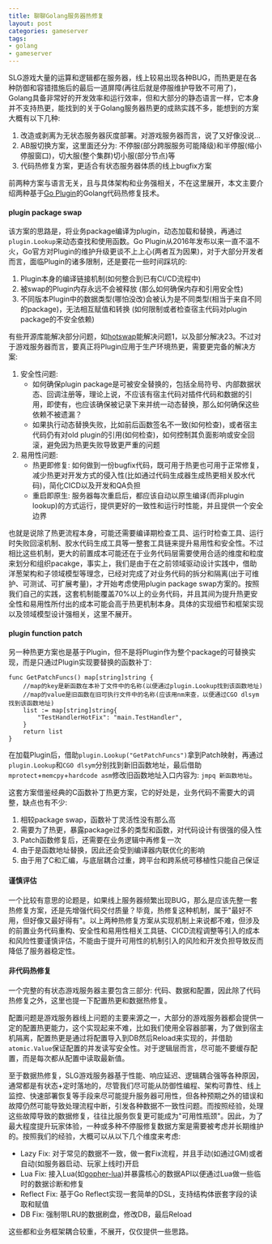 ```yaml
---
title: 聊聊Golang服务器热修复
layout: post
categories: gameserver
tags:
- golang
- gameserver
---
```


SLG游戏大量的运算和逻辑都在服务器，线上较易出现各种BUG，而热更是在各种防御和容错措施后的最后一道屏障(再往后就是停服维护导致不可用了)，Golang具备非常好的开发效率和运行效率，但和大部分的静态语言一样，它本身并不支持热更，能找到的关于Golang服务器热更的成熟实践不多，能想到的方案大概有以下几种:

1. 改造或剥离为无状态服务器灰度部署。对游戏服务器而言，说了又好像没说...
2. AB服切换方案，这里面还分为: 不停服(部分跨服服务可能降级)和半停服(缩小停服窗口)，切大服(整个集群)切小服(部分节点)等
3. 代码热修复方案，更适合有状态服务器体质的线上bugfix方案

前两种方案与语言无关，且与具体架构和业务强相关，不在这里展开，本文主要介绍两种基于[Go Plugin](https://pkg.go.dev/plugin)的Golang代码热修复技术。

<!--more-->

#### plugin package swap

该方案的思路是，将业务package编译为plugin，动态加载和替换，再通过`plugin.Lookup`来动态查找和使用函数。Go Plugin从2016年发布以来一直不温不火，Go官方对Plugin的维护升级更谈不上上心(两者互为因果)，对于大部分开发者而言，面临Plugin的诸多限制，还是要花一些时间踩坑的:

1. Plugin本身的编译链接机制(如何整合到已有CI/CD流程中)
2. 被swap的Plugin内存永远不会被释放 (那么如何确保内存和引用安全性)
3. 不同版本Plugin中的数据类型(哪怕没改)会被认为是不同类型(相当于来自不同的package)，无法相互赋值和转换 (如何限制或者检查宿主代码对plugin package的不安全依赖)

有些开源库能解决部分问题，如[hotswap](https://github.com/edwingeng/hotswap)能解决问题1，以及部分解决23。不过对于游戏服务器而言，要真正将Plugin应用于生产环境热更，需要更完备的解决方案:

1. 安全性问题: 
	- 如何确保plugin package是可被安全替换的，包括全局符号、内部数据状态、回调注册等，理论上说，不应该有宿主代码对插件代码和数据的引用，即使有，也应该确保被记录下来并统一动态替换，那么如何确保这些依赖不被遗漏？
	- 如果执行动态替换失败，比如前后函数签名不一致(如何检查)，或者宿主代码仍有对old plugin的引用(如何检查)，如何控制其负面影响或安全回滚，避免因为热更失败导致更严重的问题
2. 易用性问题:
	- 热更即修复: 如何做到一份bugfix代码，既可用于热更也可用于正常修复，减少热更对开发方式的侵入性(比如通过代码生成器生成热更相关胶水代码)，简化CICD以及开发和QA负担
	- 重启即原生: 服务器每次重启后，都应该自动以原生编译(而非plugin lookup)的方式运行，提供更好的一致性和运行时性能，并且提供一个安全边界

也就是说除了热更流程本身，可能还需要编译期检查工具、运行时检查工具、运行时失败回滚机制、胶水代码生成工具等一整套工具链来提升易用性和安全性。不过相比这些机制，更大的前置成本可能还在于业务代码层需要使用合适的维度和粒度来划分和组织pacakge，事实上，我们是由于在之前领域驱动设计实践中，借助洋葱架构和子领域模型等理念，已经对完成了对业务代码的拆分和隔离(出于可维护、可测试、可扩展考量)，才开始考虑使用plugin package swap方案的。按照我们自己的实践，这套机制能覆盖70%以上的业务代码，并且其间为提升热更安全性和易用性所付出的成本可能会高于热更机制本身。具体的实现细节和框架实现以及领域模型设计强相关，这里不展开。

#### plugin function patch

另一种热更方案也是基于Plugin，但不是将Plugin作为整个package的可替换实现，而是只通过Plugin实现要替换的函数补丁:

```
func GetPatchFuncs() map[string]string {
	//map的key是新函数在本补丁文件中的名称(以便通过plugin.Lookup找到该函数地址)
	//map的value是旧函数在旧可执行文件中的名称(应该用nm来查，以便通过CGO dlsym找到该函数地址) 
	list := map[string]string{
		"TestHandlerHotFix": "main.TestHandler",
	}
	return list
}
```

在加载Plugin后，借助`plugin.Lookup("GetPatchFuncs")`拿到Patch映射，再通过`plugin.Lookup`和`CGO dlsym`分别找到新旧函数地址，最后借助`mprotect`+`memcpy`+`hardcode asm`修改旧函数地址入口内容为: `jmpq 新函数地址`。

这套方案借鉴经典的C函数补丁热更方案，它的好处是，业务代码不需要大的调整，缺点也有不少:

1. 相较package swap，函数补丁灵活性没有那么高
2. 需要为了热更，暴露package过多的类型和函数，对代码设计有很强的侵入性
3. Patch函数修复后，还需要在业务逻辑中再修复一次
4. 由于是函数地址替换，因此还会受到编译器内联优化的影响
5. 由于用了C和汇编，与底层耦合过重，跨平台和跨系统可移植性只能自己保证

#### 谨慎评估

一个比较有意思的论题是，如果线上服务器频繁出现BUG，那么是应该先整一套热修复方案，还是先增强代码交付质量？毕竟，热修复这种机制，属于"最好不用，但好像又最好得有"。以上两种热修复方案从实现机制上来说都不难，但涉及的前置业务代码重构、安全性和易用性相关工具链、CICD流程调整等引入的成本和风险性要谨慎评估，不能由于提升可用性的机制引入的风险和开发负担导致反而降低了服务器稳定性。

#### 非代码热修复

一个完整的有状态游戏服务器主要包含三部分: 代码、数据和配置，因此除了代码热修复之外，这里也提一下配置热更和数据热修复。

配置问题是游戏服务器线上问题的主要来源之一，大部分的游戏服务器都会提供一定的配置热更能力，这个实现起来不难，比如我们使用全容器部署，为了做到宿主机隔离，配置热更是通过将配置导入到DB然后Reload来实现的，并借助`atomic.Value`保证配置的并发读写安全性。对于逻辑层而言，尽可能不要缓存配置，而是每次都从配置中读取最新值。

至于数据热修复，SLG游戏服务器基于性能、响应延迟、逻辑耦合强等各种原因，通常都是有状态+定时落地的，尽管我们尽可能从防御性编程、架构可靠性、线上监控、快速部署恢复等手段来尽可能提升服务器可用性，但各种预期之外的错误和故障仍然可能导致处理流程中断，引发各种数据不一致性问题。而按照经验，处理这些故障导致的数据修复，往往比服务恢复更可能成为"可用性瓶颈"。因此，为了最大程度提升玩家体验，一种或多种不停服修复数据方案是需要被考虑并长期维护的。按照我们的经验，大概可以从以下几个维度来考虑:

- Lazy Fix: 对于常见的数据不一致，做一套Fix流程，并且手动(如通过GM)或者自动(如服务器启动、玩家上线时)开启
- Lua Fix: 接入Lua(如[gopher-lua](https://github.com/yuin/gopher-lua))并暴露核心的数据API以便通过Lua做一些临时的数据诊断和修复
- Reflect Fix: 基于Go Reflect实现一套简单的DSL，支持结构体嵌套字段的读取和赋值
- DB Fix: 强制带LRU的数据刷盘，修改DB，最后Reload

这些都和业务框架耦合较重，不展开，仅仅提供一些思路。


